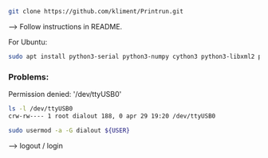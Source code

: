 ```bash
git clone https://github.com/kliment/Printrun.git 
```
--> Follow instructions in README.

For Ubuntu: 
```bash
sudo apt install python3-serial python3-numpy cython3 python3-libxml2 python3-gi python3-dbus python3-psutil python3-cairosvg libpython3-dev python3-appdirs python3-wxgtk4.0
```

### Problems:
Permission denied: '/dev/ttyUSB0'
```bash
ls -l /dev/ttyUSB0
crw-rw---- 1 root dialout 188, 0 apr 29 19:20 /dev/ttyUSB0

sudo usermod -a -G dialout ${USER}
```
--> logout / login 

